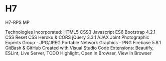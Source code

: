 # H7
H7-RPS MP

Technologies Incorporated:
HTML5
CSS3
Javascript ES6
Bootstrap 4.2.1 CSS
Reset CSS
Heroku & CORS
jQuery 3.3.1
AJAX
Joint Photographic Experts Group - JPG/JPEG
Portable Network Graphics - PNG
Firebase 5.8.1
GitBash & GitHub
Created with Visual Studio Code
    Extensions: Beautify, ESLint, Live Server, TODO Highlight, Open In Browser, View In Browser